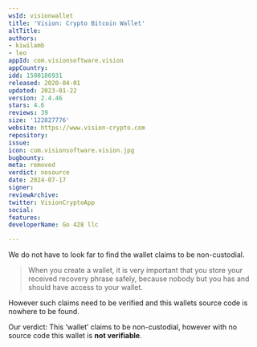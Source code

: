```yaml
---
wsId: visionwallet
title: 'Vision: Crypto Bitcoin Wallet'
altTitle: 
authors:
- kiwilamb
- leo
appId: com.visionsoftware.vision
appCountry: 
idd: 1500186931
released: 2020-04-01
updated: 2023-01-22
version: 2.4.46
stars: 4.6
reviews: 39
size: '122827776'
website: https://www.vision-crypto.com
repository: 
issue: 
icon: com.visionsoftware.vision.jpg
bugbounty: 
meta: removed
verdict: nosource
date: 2024-07-17
signer: 
reviewArchive: 
twitter: VisionCryptoApp
social: 
features: 
developerName: Go 428 llc

---
```


We do not have to look far to find the wallet claims to be non-custodial.

> When you create a wallet, it is very important that you store your received
  recovery phrase safely, because nobody but you has and should have access to
  your wallet.

However such claims need to be verified and this wallets source code is nowhere
to be found.

Our verdict: This ‘wallet’ claims to be non-custodial, however with no source
code this wallet is **not verifiable**.


